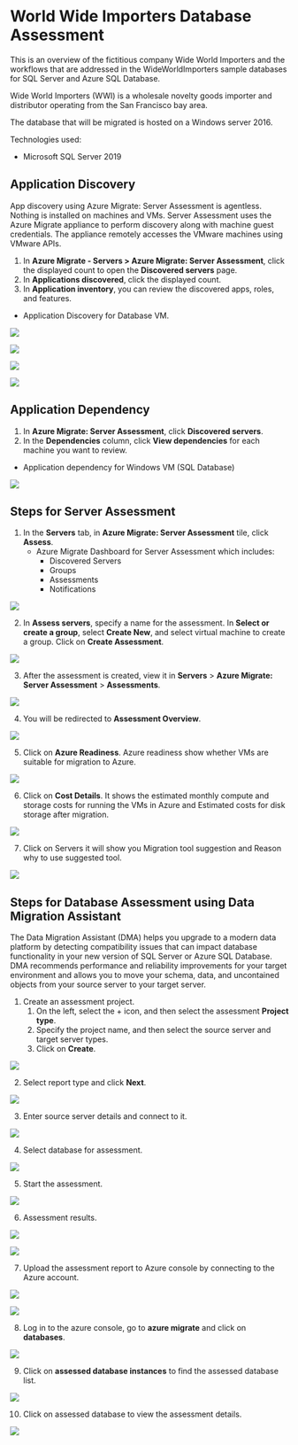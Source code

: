# World Wide Importers Database Assessment
This is an overview of the fictitious company Wide World Importers and the workflows that are addressed in the WideWorldImporters sample databases for SQL Server and Azure SQL Database.

Wide World Importers (WWI) is a wholesale novelty goods importer and distributor operating from the San Francisco bay area.

The database that will be migrated is hosted on a Windows server 2016.

Technologies used:
 - Microsoft SQL Server 2019

## Application Discovery

App discovery using Azure Migrate: Server Assessment is agentless. Nothing is installed on machines and VMs. Server Assessment uses the Azure Migrate appliance to perform discovery along with machine guest credentials. The appliance remotely accesses the VMware machines using VMware APIs.

1. In **Azure Migrate - Servers > Azure Migrate: Server Assessment**, click the displayed count to open the **Discovered servers** page.
2. In **Applications discovered**, click the displayed count.
3. In **Application inventory**, you can review the discovered apps, roles, and features.

* Application Discovery for Database VM.

<p><kbd>
  <img src="../images/wide-world-importers/application-discovery1.PNG">
</kbd></p>
<p><kbd>
  <img src="../images/wide-world-importers/application-discovery2.PNG">
</kbd></p>
<p><kbd>
  <img src="../images/wide-world-importers/application-discovery3.PNG">
</kbd></p>
<p><kbd>
  <img src="../images/wide-world-importers/application-discovery4.PNG">
</kbd></p>

## Application Dependency

1. In **Azure Migrate: Server Assessment**, click **Discovered servers**.
2. In the **Dependencies** column, click **View dependencies** for each machine you want to review.

* Application dependency for Windows VM (SQL Database)

<p><kbd>
  <img src="../images/wide-world-importers/application-dependency.PNG">
</kbd></p>

## Steps for Server Assessment
1. In the **Servers** tab, in **Azure Migrate: Server Assessment** tile, click **Assess**.
    - Azure Migrate Dashboard for Server Assessment which includes:
        - Discovered Servers
        - Groups
        - Assessments
        - Notifications

<p><kbd>
  <img src="../images/tailwind-traders/assessment.PNG">
</kbd></p>

2. In **Assess servers**, specify a name for the assessment. In **Select or create a group**, select **Create New**, and select virtual machine to create a group. Click on **Create Assessment**.

<p><kbd>
  <img src="../images/wide-world-importers/server-assessment-1.PNG">
</kbd></p>

3. After the assessment is created, view it in **Servers** > **Azure Migrate: Server Assessment** > **Assessments**.

<p><kbd>
  <img src="../images/wide-world-importers/server-assessment-2.PNG">
</kbd></p>

4. You will be redirected to **Assessment Overview**.

<p><kbd>
  <img src="../images/wide-world-importers/server-assessment-3.PNG">
</kbd></p>

5. Click on **Azure Readiness**.
Azure readiness show whether VMs are suitable for migration to Azure.

<p><kbd>
  <img src="../images/wide-world-importers/server-assessment-4.PNG">
</kbd></p>

6. Click on **Cost Details**.
It shows the estimated monthly compute and storage costs for running the VMs in Azure and Estimated costs for disk storage after migration.

<p><kbd>
  <img src="../images/wide-world-importers/server-assessment-5.PNG">
</kbd></p>

7. Click on Servers it will show you Migration tool suggestion and Reason why to use suggested tool.

<p><kbd>
  <img src="../images/wide-world-importers/server-assessment-6.PNG">
</kbd></p>

## Steps for Database Assessment using Data Migration Assistant

The Data Migration Assistant (DMA) helps you upgrade to a modern data platform by detecting compatibility issues that can impact database functionality in your new version of SQL Server or Azure SQL Database. DMA recommends performance and reliability improvements for your target environment and allows you to move your schema, data, and uncontained objects from your source server to your target server.

1. Create an assessment project.
   1.  On the left, select the + icon, and then select the assessment **Project type**.
   2. Specify the project name, and then select the source server and target server types.
   3. Click on **Create**.

<p><kbd>
  <img src="../images/wide-world-importers/dma-1.PNG">
</kbd></p>

2. Select report type and click **Next**.

<p><kbd>
  <img src="../images/wide-world-importers/dma-2.PNG">
</kbd></p>

3. Enter source server details and connect to it.

<p><kbd>
  <img src="../images/wide-world-importers/dma-3.PNG">
</kbd></p>

4. Select database for assessment.

<p><kbd>
  <img src="../images/wide-world-importers/dma-4.PNG">
</kbd></p>

5. Start the assessment.

<p><kbd>
  <img src="../images/wide-world-importers/dma-5.PNG">
</kbd></p>

6. Assessment results.

<p><kbd>
  <img src="../images/wide-world-importers/dma-6-new.png">
</kbd></p>

<p><kbd>
  <img src="../images/wide-world-importers/dma-7.PNG">
</kbd></p>

7. Upload the assessment report to Azure console by connecting to the Azure account.

<p><kbd>
   <img src="../images/wide-world-importers/dma-8.PNG">
</kbd></p>

<p><kbd>
   <img src="../images/wide-world-importers/dma-9.PNG">
</kbd></p>

8. Log in to the azure console, go to **azure migrate** and click on **databases**.

<p><kbd>
   <img src="../images/wide-world-importers/dma-10.PNG">
</kbd></p>

9. Click on **assessed database instances** to find the assessed database list.

<p><kbd>
  <img src="../images/wide-world-importers/dma-11.PNG">
</kbd></p>

10. Click on assessed database to view the assessment details.

<p><kbd>
   <img src="../images/wide-world-importers/dma-12.PNG">
</kbd></p>